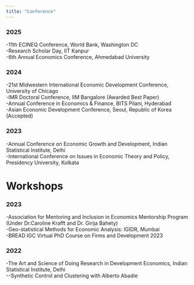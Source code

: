 ```yaml
---
title: "Conference"
---
```

### 2025 
-11th ECINEQ Conference, World Bank, Washington DC  
-Research Scholar Day, IIT Kanpur  
-6th Annual Economics Conference, Ahmedabad University  
### 2024
-21st Midwestern International Economic Development Conference, University of Chicago  
-IMR Doctoral Conference, IIM Bangalore (Awarded Best Paper)  
-Annual Conference in Economics & Finance, BITS Pilani, Hyderabad  
-Asian Economic Development Conference, Seoul, Republic of Korea (Accepted)  
### 2023
-Annual Conference on Economic Growth and Development, Indian Statistical Institute, Delhi  
-International Conference on Issues in Economic Theory and Policy, Presidency University, Kolkata

Workshops
======
### 2023
-Association for Mentoring and Inclusion in Economics Mentorship Program (Under Dr.Caroline Krafft and Dr. Girija Bahety)      
-Geo-statistical Methods for Economic Analysis: IGIDR, Mumbai   
-BREAD IGC Virtual PhD Course on Firms and Development 2023

### 2022
-The Art and Science of Doing Research in Development Economics, Indian Statistical Institute, Delhi  
--Synthetic Control and Clustering with Alberto Abadie  


